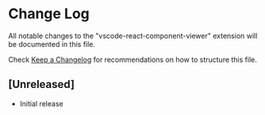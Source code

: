 # Change Log

All notable changes to the "vscode-react-component-viewer" extension will be documented in this file.

Check [Keep a Changelog](http://keepachangelog.com/) for recommendations on how to structure this file.

## [Unreleased]

- Initial release
